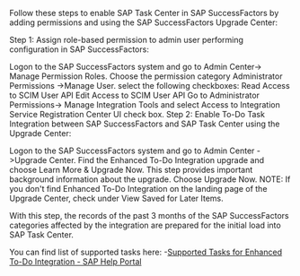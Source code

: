 Follow these steps to enable SAP Task Center in SAP SuccessFactors by adding permissions and using the SAP SuccessFactors Upgrade Center:

Step 1: Assign role-based permission to admin user performing configuration in SAP SuccessFactors:

Logon to the SAP SuccessFactors system and go to Admin Center-> Manage Permission Roles.
Choose the permission category Administrator Permissions ->Manage User.
select the following checkboxes:
Read Access to SCIM User API
Edit Access to SCIM User API
Go to Administrator Permissions-> Manage Integration Tools  and select Access to Integration Service Registration Center UI check box.
Step 2: Enable To-Do Task Integration between SAP SuccessFactors and SAP Task Center using the Upgrade Center:

Logon to the SAP SuccessFactors system and go to Admin Center ->Upgrade Center.
Find the Enhanced To-Do Integration upgrade and choose Learn More & Upgrade Now. This step provides important background information about the upgrade. Choose Upgrade Now.
NOTE: If you don't find Enhanced To-Do Integration on the landing page of the Upgrade Center, check under View Saved for Later Items.

With this step, the records of the past 3 months of the SAP SuccessFactors categories affected by the integration are prepared for the initial load into SAP Task Center.

You can find list of supported tasks here: -[Supported Tasks for Enhanced To-Do Integration - SAP Help Portal](https://help.sap.com/docs/PRODUCT_ID/568480cc877d4337992a2cd9792fbfed/cbb89cf9d70e4dafb005338f5ab93c3c.html?state=PRODUCTION&version=latest&locale=en-US)
